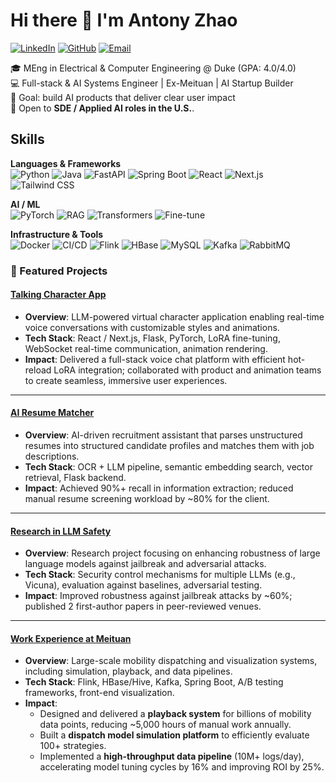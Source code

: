 # Hi there 👋 I'm Antony Zhao  

[![LinkedIn](https://img.shields.io/badge/LinkedIn-0A66C2?logo=linkedin&logoColor=white)](https://www.linkedin.com/in/antony957/)
[![GitHub](https://img.shields.io/badge/GitHub-black?logo=github&logoColor=white)](https://github.com/antony957) 
[![Email](https://img.shields.io/badge/Email-cz207@duke.edu-red?logo=gmail&logoColor=white)](mailto:cz207@duke.edu)

🎓 MEng in Electrical & Computer Engineering @ Duke (GPA: 4.0/4.0)  
💻 Full-stack & AI Systems Engineer | Ex-Meituan | AI Startup Builder  
🚀 Goal: build AI products that deliver clear user impact  
🎯 Open to **SDE / Applied AI roles in the U.S.**.



## Skills

**Languages & Frameworks**  
![Python](https://img.shields.io/badge/Python-3776AB?logo=python&logoColor=white) 
![Java](https://img.shields.io/badge/Java-007396?logo=openjdk&logoColor=white)
![FastAPI](https://img.shields.io/badge/FastAPI-009688?logo=fastapi&logoColor=white) 
![Spring Boot](https://img.shields.io/badge/SpringBoot-6DB33F?logo=springboot&logoColor=white) 
![React](https://img.shields.io/badge/React-20232A?logo=react&logoColor=61DAFB) 
![Next.js](https://img.shields.io/badge/Next.js-000000?logo=nextdotjs&logoColor=white) 
![Tailwind CSS](https://img.shields.io/badge/TailwindCSS-38B2AC?logo=tailwindcss&logoColor=white)  

**AI / ML**  
![PyTorch](https://img.shields.io/badge/PyTorch-EE4C2C?logo=pytorch&logoColor=white) 
![RAG](https://img.shields.io/badge/RAG-FF6F00?logo=graphql&logoColor=white) 
![Transformers](https://img.shields.io/badge/Transformers-FF6F00?logo=huggingface&logoColor=white)
![Fine-tune](https://img.shields.io/badge/Fine--tune-4CAF50?logo=openai&logoColor=white)

**Infrastructure & Tools**  
![Docker](https://img.shields.io/badge/Docker-2496ED?logo=docker&logoColor=white) 
![CI/CD](https://img.shields.io/badge/CI%2FCD-2088FF?logo=githubactions&logoColor=white) 
![Flink](https://img.shields.io/badge/Flink-E6526F?logo=apacheflink&logoColor=white) 
![HBase](https://img.shields.io/badge/HBase-5A2D81?logo=apachehive&logoColor=white) 
![MySQL](https://img.shields.io/badge/MySQL-4479A1?logo=mysql&logoColor=white) 
![Kafka](https://img.shields.io/badge/Kafka-231F20?logo=apachekafka&logoColor=white) 
![RabbitMQ](https://img.shields.io/badge/RabbitMQ-FF6600?logo=rabbitmq&logoColor=white)  


### 🌟 Featured Projects  

#### [Talking Character App](https://github.com/simplew4y/ohcat)  
- **Overview**: LLM-powered virtual character application enabling real-time voice conversations with customizable styles and animations.  
- **Tech Stack**: React / Next.js, Flask, PyTorch, LoRA fine-tuning, WebSocket real-time communication, animation rendering.  
- **Impact**: Delivered a full-stack voice chat platform with efficient hot-reload LoRA integration; collaborated with product and animation teams to create seamless, immersive user experiences.  

---

#### [AI Resume Matcher](https://github.com/Antony957/ai-resume-matcher)  
- **Overview**: AI-driven recruitment assistant that parses unstructured resumes into structured candidate profiles and matches them with job descriptions.  
- **Tech Stack**: OCR + LLM pipeline, semantic embedding search, vector retrieval, Flask backend.  
- **Impact**: Achieved 90%+ recall in information extraction; reduced manual resume screening workload by ~80% for the client.  

---

#### [Research in LLM Safety](https://github.com/Antony957/llm-safety)  
- **Overview**: Research project focusing on enhancing robustness of large language models against jailbreak and adversarial attacks.  
- **Tech Stack**: Security control mechanisms for multiple LLMs (e.g., Vicuna), evaluation against baselines, adversarial testing.  
- **Impact**: Improved robustness against jailbreak attacks by ~60%; published 2 first-author papers in peer-reviewed venues.  

---

#### [Work Experience at Meituan](https://github.com/Antony957/meituan-dispatch)  
- **Overview**: Large-scale mobility dispatching and visualization systems, including simulation, playback, and data pipelines.  
- **Tech Stack**: Flink, HBase/Hive, Kafka, Spring Boot, A/B testing frameworks, front-end visualization.  
- **Impact**:  
  - Designed and delivered a **playback system** for billions of mobility data points, reducing ~5,000 hours of manual work annually.  
  - Built a **dispatch model simulation platform** to efficiently evaluate 100+ strategies.  
  - Implemented a **high-throughput data pipeline** (10M+ logs/day), accelerating model tuning cycles by 16% and improving ROI by 25%.
  
<!--
**Antony957/Antony957** is a ✨ _special_ ✨ repository because its `README.md` (this file) appears on your GitHub profile.

Here are some ideas to get you started:

- 🔭 I’m currently working on ...
- 🌱 I’m currently learning ...
- 👯 I’m looking to collaborate on ...
- 🤔 I’m looking for help with ...
- 💬 Ask me about ...
- 📫 How to reach me: ...
- 😄 Pronouns: ...
- ⚡ Fun fact: ...
-->
